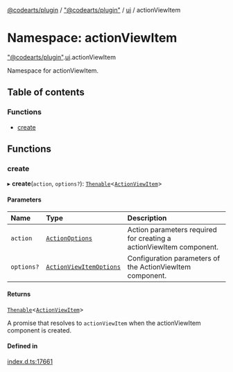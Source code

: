 [@codearts/plugin](../README.md) / ["@codearts/plugin"](_codearts_plugin_.md) / [ui](codearts_plugin_.ui.md) / actionViewItem

# Namespace: actionViewItem

["@codearts/plugin"](_codearts_plugin_.md).[ui](codearts_plugin_.ui.md).actionViewItem

Namespace for actionViewItem.

## Table of contents

### Functions

- [create](codearts_plugin_.ui.actionViewItem.md#create)

## Functions

### create

▸ **create**(`action`, `options?`): [`Thenable`](../interfaces/Thenable.md)<[`ActionViewItem`](../interfaces/codearts_plugin_.ui.ActionViewItem-1.md)\>

#### Parameters

| Name | Type | Description |
| :------ | :------ | :------ |
| `action` | [`ActionOptions`](../interfaces/codearts_plugin_.ui.ActionOptions.md) | Action parameters required for creating a actionViewItem component. |
| `options?` | [`ActionViewItemOptions`](../interfaces/codearts_plugin_.ui.ActionViewItemOptions.md) | Configuration parameters of the ActionViewItem component. |

#### Returns

[`Thenable`](../interfaces/Thenable.md)<[`ActionViewItem`](../interfaces/codearts_plugin_.ui.ActionViewItem-1.md)\>

A promise that resolves to `actionViewItem` when the actionViewItem component is created.

#### Defined in

[index.d.ts:17661](https://github.com/shuyaqian/cloudide-plugin-api/blob/3fbdd11/index.d.ts#L17661)
